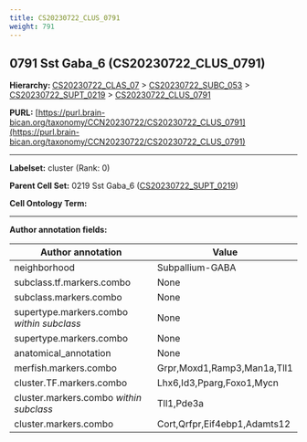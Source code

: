 ```yaml
---
title: CS20230722_CLUS_0791
weight: 791
---
```

## 0791 Sst Gaba_6 (CS20230722_CLUS_0791)
<b>Hierarchy: </b>
[CS20230722_CLAS_07](../CS20230722_CLAS_07) >
[CS20230722_SUBC_053](../CS20230722_SUBC_053) >
[CS20230722_SUPT_0219](../CS20230722_SUPT_0219) >
[CS20230722_CLUS_0791](../CS20230722_CLUS_0791)

**PURL:** [https://purl.brain-bican.org/taxonomy/CCN20230722/CS20230722_CLUS_0791](https://purl.brain-bican.org/taxonomy/CCN20230722/CS20230722_CLUS_0791)

---


**Labelset:** cluster (Rank: 0)

**Parent Cell Set:** 0219 Sst Gaba_6 ([CS20230722_SUPT_0219](../CS20230722_SUPT_0219))



**Cell Ontology Term:** 

[MARKER GENES.]: #


---

[TRANSFERRED ANNOTATIONS.]: #


[AUTHOR ANNOTATION FIELDS.]: #


**Author annotation fields:**

| Author annotation | Value |
|-------------------|-------|
|neighborhood|Subpallium-GABA|
|subclass.tf.markers.combo|None|
|subclass.markers.combo|None|
|supertype.markers.combo _within subclass_|None|
|supertype.markers.combo|None|
|anatomical_annotation|None|
|merfish.markers.combo|Grpr,Moxd1,Ramp3,Man1a,Tll1|
|cluster.TF.markers.combo|Lhx6,Id3,Pparg,Foxo1,Mycn|
|cluster.markers.combo _within subclass_|Tll1,Pde3a|
|cluster.markers.combo|Cort,Qrfpr,Eif4ebp1,Adamts12|
